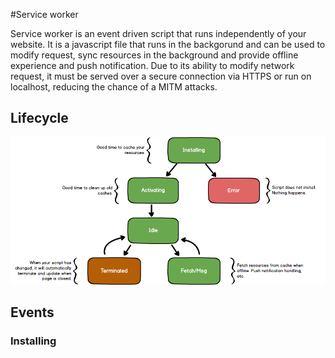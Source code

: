 #Service worker

Service worker is an event driven script that runs independently of your website. It is a javascript file that runs in the backgorund and can be used to modify request, sync resources in the background and provide offline experience and push notification. Due to its ability to modify network request, it must be served over a secure connection via HTTPS or run on localhost, reducing the chance of a MITM attacks.

## Lifecycle

![Lifecycle](demo/lifecycle.png)

## Events

### Installing

